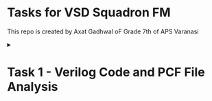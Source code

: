 

 # Tasks for VSD Squadron FM
This repo is created by Axat Gadhwal oF Grade 7th of APS Varanasi
<details><summary><H1>Task 1 - Verilog Code and PCF File Analysis</H1></summary>

<details><summary><H2> Step 1 - Understanding the Verilog code</H2></summary>
  

##  We need to understand this verilog code:-
     //----------------------------------------------------------------------------
    //                                                                          --
    //                         Module Declaration                               --
    //                                                                          --
    //----------------------------------------------------------------------------
    module top (
      // outputs
      output wire led_red  , // Red
      output wire led_blue , // Blue
      output wire led_green , // Green
      input wire hw_clk,  // Hardware Oscillator, not the internal oscillator
      output wire testwire
    );
    
      wire        int_osc            ;
      reg  [27:0] frequency_counter_i;
    
      assign testwire = frequency_counter_i[5];
     
      always @(posedge int_osc) begin
        frequency_counter_i <= frequency_counter_i + 1'b1;
      end
    
    
    //----------------------------------------------------------------------------
    //                                                                          --
    //                       Counter                                            --
    //                                                                          --
    //----------------------------------------------------------------------------
    
    //----------------------------------------------------------------------------
    //                                                                          --
    //                       Internal Oscillator                                --
    //                                                                          --
    //----------------------------------------------------------------------------
      SB_HFOSC #(.CLKHF_DIV ("0b10")) u_SB_HFOSC ( .CLKHFPU(1'b1), .CLKHFEN(1'b1), .CLKHF(int_osc));
    
    
    //----------------------------------------------------------------------------
    //                                                                          --
    //                       Instantiate RGB primitive                          --
    //                                                                          --
    //----------------------------------------------------------------------------
      SB_RGBA_DRV RGB_DRIVER (
        .RGBLEDEN(1'b1                                            ),
        .RGB0PWM (1'b0), // red
        .RGB1PWM (1'b0), // green
        .RGB2PWM (1'b1), // blue
        .CURREN  (1'b1                                            ),
        .RGB0    (led_red                                       ), //Actual Hardware connection
        .RGB1    (led_green                                       ),
        .RGB2    (led_blue                                        )
      );
      defparam RGB_DRIVER.RGB0_CURRENT = "0b000001";
      defparam RGB_DRIVER.RGB1_CURRENT = "0b000001";
      defparam RGB_DRIVER.RGB2_CURRENT = "0b000001";
    
    endmodule
<details><summary><H3>Purpose</H3></summary>

  ### The purpose of this Verilog code is that it controls the RGB Led based on the Clock Inputs

  </details>

   <details><summary><H3> Explanation of Verilog code </H3></summary>
     
<p>We need to understand this verilog code :-</p>


   
       module top (
      // outputs
      output wire led_red  , // Red
      output wire led_blue , // Blue
      output wire led_green , // Green
      input wire hw_clk,  // Hardware Oscillator, not the internal oscillator
      output wire testwire
     );






<details><summary><H4> Module Declaration </H4></summary>

<p>The line module top ( begins the definition of a module named top. In Verilog, a module is a fundamental building block that encapsulates a design or a part of a design</p>





</details>

<details><summary><H4>Ports</H4></summary>

<p>The ports are defined within the parentheses. Ports are the inputs and outputs of the module that allow it to interact with other modules or external signals.</p>

<details><summary><H5>Output Ports</H5></summary>
 
  ### output wire led_red:
  This declares an output port named led_red, which is a wire type. It is intended to control the red component of an RGB LED.

  ### output wire led_blue:
  This declares an output port named led_blue, which controls the blue component of the RGB LED.

### output wire led_green:
This declares an output port named led_green, which controls the green component of the RGB LED.

</details>

<details><summary><H5>Input Port</H5></summary>

### input wire hw_clk:
This declares an input port named hw_clk, which is a wire type. It represents the hardware oscillator clock input. This clock signal is used to synchronize operations within the module.







</details>

<details><summary><H5>Additional Output Port</H5></summary>

### output wire testwire:
This declares another output port named testwire. The purpose of this port is typically for testing or debugging purposes, allowing you to output a signal that can be monitored externally.








</details>

<details><summary><H5>Summary</H5></summary>

<p>The top module is designed to control an RGB LED with three output ports (for red, blue, and green) and takes a hardware clock input. It also includes an additional output for testing purposes. The actual functionality of how these outputs are driven would be defined in the rest of the module's code, which is not included in this snippet.</p>





</details>


</details>



</details>


<details><summary><H3>Internal Logic Components Analysis</H3></summary>


<details><summary><H4>Internal Oscillator (SB_HFOSC) instantiation</H4></summary>

#### The internal oscillator in the Verilog code is instantiated using the SB_HFOSC module, which generates a high-frequency clock signal for the design. Here’s a brief overview of its instantiation:

       SB_HFOSC #(.CLKHF_DIV ("0b10")) u_SB_HFOSC (
          .CLKHFPU(1'b1), // Power-up the oscillator
          .CLKHFEN(1'b1), // Enable the oscillator
          .CLKHF(int_osc) // Output clock signal
      );

<details><summary><H5>Purpose</H5></summary>

<p>Generates a high-frequency clock signal (int_osc).</p>







</details>

<details><summary><H5>Parameters</H5></summary>

#### CLKHF_DIV ("0b10"): 
Divides the output frequency by 2.







</details>

<details><summary><H5>Connections{Control Signals}</H5></summary>

<details><summary><H6>CLKHFPU</H6></summary>

<p>This connection basically powers up the oscillator</p>







</details>

<details><summary><H6>CLKHFEN</H6></summary>

<P>This connection basically enables the Oscillator</P>










</details>

<details><summary><H6>CLKHF</H6></summary>


<p>Output connected to internal int_osc signal</p>








</details>






</details>

<details><summary><H4>Summary</H4></summary>

<p>This oscillator provides the clock signal used by the frequency counter and other components in the design.</p>



</details>









</details>






<details><summary style="font-size: 34em;"><H4>Frequency Counter Logic</H4></summary>
 
- A 28-bit register (frequency_counter_i) counts clock cycles from the internal oscillator.
* It increments on each rising edge of int_osc.

  <br>The 5th bit of the counter is assigned to testwire, which can be used for testing.

<p><A href="https://en.wikipedia.org/wiki/Frequency_counter#:~:text=Most%20frequency%20counters%20work%20by%20using%20a%20counter%2C,display%2C%20and%20the%20counter%20is%20reset%20to%20zero.">Explained briefly</A></p>

</details>


<details><summary><H4>RGB Led Driver (SB_RGBA_DRV) Overview</H4></summary>

<p>In the provided Verilog code, the RGB LED driver is instantiated using the SB_RGBA_DRV module. This module is specifically designed to control RGB LEDs, allowing for the adjustment of color and brightness through PWM (Pulse Width Modulation) signals.</p>

<details><summary><H5>Key components of the RGB Led Driver</H5></summary>

    
    
<details><summary><H6>**Instantiation**</H6></summary>

    SB_RGBA_DRV RGB_DRIVER (
            .RGBLEDEN(1'b1), // Enable the RGB LED driver
            .RGB0PWM (1'b0), // Red PWM signal
            .RGB1PWM (1'b0), // Green PWM signal
            .RGB2PWM (1'b1), // Blue PWM signal
            .CURREN  (1'b1), // Enable current for the RGB LED
            .RGB0    (led_red),   // Connect to the red LED output
            .RGB1    (led_green), // Connect to the green LED output
            .RGB2    (led_blue)   // Connect to the blue LED output
        );




</details>

<details><summary><H6> **Parameters** </H6></summary>

<details><summary><H6>RGBLEDEN</summary>

<p>This signal enables the RGB LED driver. It must be set to 1 for the driver to function.</p>



</details>

<details><summary><H6>RGB0PWM, RGB1PWM, RGB2PWM</H6></summary>

These signals control the ` PWM ` for the **red**, **green**, and **blue** channels, respectively. A value of 1 means the LED is on, while 0 means it is ` off `.



</details>

<details><summary><H6> Curren </H6> </summary>

 This signal enables the current for the ` RGB LED `. It must be set to 1 for the LED to receive power.



</details>

<details><summary><H6>RGB0, RGB1, RGB2</H6></summary>

These are the actual output connections to the ` RGB LED ` for the **red, green, and blue** channels.



</details>










</details>

<details><summary><H6>**Functionality**</H6></summary>

- The ` RGB LED ` driver takes the **PWM** signals and controls the brightness of each color channel of the RGB LED.
+ By adjusting the **PWM** signals, you can create different colors by mixing the intensities of red, green, and blue light.
* In the provided code, the driver is configured to turn on the blue LED (**RGB2PWM** is set to 1) while keeping the red and green LEDs off (RGB0PWM and RGB1PWM are set to 0).








</details>

<details><summary><H6>** Current Settings ** </H6></summary>

    defparam RGB_DRIVER.RGB0_CURRENT = "0b000001"; // Red current
    defparam RGB_DRIVER.RGB1_CURRENT = "0b000001"; // Green current
    defparam RGB_DRIVER.RGB2_CURRENT = "0b000001"; // Blue current

  <p>These parameters set the current levels for each color channel. The values can be adjusted to change the brightness of each LED color.</p>

> Current settings: All LEDs set to "0b000001" (minimum current)


</details>

<details><summary><H6>** Output connections ** </H6></summary>


    RGB0 → led_red
    RGB1 → led_green
    RGB2 → led_blue





</details>



</details>














</details>








</details>


<details><summary><H3>Summary of Part 1 </H3></summary>

<details><summary><H4>Purpose</H4></summary>

This Verilog module serves as an RGB LED controller, integrating an internal oscillator and a frequency counter to facilitate precise management of RGB LED outputs. By providing a stable internal clock source, the module ensures reliable timing for LED operations while incorporating a dedicated test signal for external monitoring. This design is particularly well-suited for embedded systems that require consistent LED performance with minimal reliance on external components.








</details>

<details><summary><H4>Internal Logic and Oscillator</summary>

At the heart of the module is a high-frequency oscillator (SB_HFOSC), which acts as the internal timing source. The output from this oscillator drives a 28-bit frequency counter that increments with each clock cycle. This counter not only tracks timing information but also outputs its 5th bit to the ` testwire ` , enabling external observation of the counter's state. This setup allows for effective monitoring and debugging of the module's timing behavior.




</details>

<details><summary><H4>RGB Led Driver Functionality</summary>


The RGB LED driver (SB_RGBA_DRV) is responsible for controlling the LED outputs with the following key features:

<details><summary><H5>Current-Controlled Outputs</H5></summary>

<p>Each color channel is configured with a minimum current setting of "0b000001," ensuring proper brightness levels.</p>


</details>

<details><summary><H5>PulseWidth Modulation(PWM)</H5></summary>

The driver utilizes PWM control for each color channel, allowing for dynamic adjustments in brightness and color mixing.


</details>

<details><summary><H5>Fixed Configuration</H5></summary>

- The blue LED is configured to operate at maximum brightness (RGB2PWM = 1'b1), providing a vibrant blue output.
+ The red and green LEDs are set to minimum brightness (RGB0PWM = RGB1PWM = 1'b0), effectively turning them off.

#### This configuration enables the module to deliver precise control over the RGB LED's color output, ensuring stable operation while facilitating easy testing and monitoring capabilities.







</details>







</details>




</details>






</details>

<details><summary><H2>Step 2 - Creating the PCF File</H2></summary>

### That's the PCF File

    set_io  led_red	39
    set_io  led_blue 40
    set_io  led_green 41
    set_io  hw_clk 20
    set_io  testwire 17

<details><summary><H3>Overview of the PCF File</H3></summary>

 #### The PCF (Physical Constraints File) is used to define the physical pin assignments for the FPGA design. It specifies which physical pins on the FPGA correspond to the input and output ports defined in the Verilog code.

<details><summary><H4>Purpose</H4></summary>

#### The purpose of the PCF file is to map the logical signals defined in the Verilog module to the physical pins of the FPGA. This mapping is crucial for ensuring that the hardware behaves as intended when the design is implemented on the FPGA.


</details>

<details><summary><H4>Structure of the PCF File</H4></summary>

### The PCF file consists of pin assignments that specify the following:



<details><summary><H5>Pin Name</H5></summary>

<p>The name of the physical pin on the FPGA</p>


</details>

<details><summary><H5>Signal Name</H5></summary>

**The corresponding signal from the Verilog code.**





</details>

<details><summary><H5>Direction</H5></summary>

Indicates whether the pin is an input or output.







</details>











</details>

<details><summary><H4>Pin Assignments explained</summary>

**Each line in the PCF file corresponds to a specific pin assignment:** 


<details><summary><H5>set_io led_red 39</H5></summary>


This line assigns the `led_red` output from the Verilog module to physical pin 39 on the FPGA. The ability to control the red LED is essential for color mixing in the RGB LED. By adjusting the PWM signal for this pin, the brightness of the red light can be varied, allowing for a wide range of colors when combined with green and blue.





</details>

<details><summary><H5>set_io led_blue 40</summary>

This line assigns the `led_blue` output to pin 40. Similar to the red LED, the blue LED's brightness is controlled via PWM. This pin is crucial for producing colors that require blue light, such as purple when mixed with red or cyan when mixed with green.



</details>

<details><summary><H5>set_io led_green 41</H5></summary>

This line assigns the `led_green` output to pin 41. The green LED is vital for creating a full spectrum of colors. By varying the PWM signal on this pin, the intensity of the green light can be adjusted, enabling the creation of colors like yellow (when mixed with red) and white (when all colors are combined).


</details>

<details><summary><H5>set_io hw_clk 20</H5></summary>

This line assigns the `hw_clk input` to pin 20. Provides the clock signal for synchronization. The clock signal is fundamental for the operation of digital circuits. It ensures that all components of the Verilog module operate in sync, particularly the frequency counter that drives the timing for the RGB LED driver.


</details>

<details><summary><H5>set_io testwire 17</H5></summary>


This line assigns the `testwire output` to pin 17. This pin is important for debugging and verifying the functionality of the design. By monitoring the state of the testwire, developers can ensure that the internal oscillator and frequency counter are working correctly, which is critical for the overall performance of the RGB LED controller.



</details>






</details>

<details><summary><H4>Conclusion</H4></summary>

**These assignments ensure that the signals from the Verilog code are correctly routed to the appropriate pins on the FPGA for proper operation.**




</details>









</details>








</details>

<details><summary><H2>Step 3 - Integrating with the VSDSquadron FPGA Mini Board</H3></summary>

### Useful Links

- <a href="https://github.com/Axat-Gadhwal/VSD-Squadron-FM-Project/commit/f53f6b8b4bd87fa402332f3ed64dfd91651656b4">Access Makefile Here</a>
+ <a href="https://github.com/Axat-Gadhwal/VSD-Squadron-FM-Project/commit/364cd6ba9da9dd026fda9a84b65e62c78609b679">Access Datasheet Here</a>
* <a href="https://github.com/Axat-Gadhwal/VSD-Squadron-FM-Project/commit/792f5778e1981b87492effb4b0aae3a3918a5ac0">Access ASC Code Here</a>
- <a href="https://github.com/Axat-Gadhwal/VSD-Squadron-FM-Research-Internship/commit/bb7a01bee5500480dc854de141f0d5839464a4b8">Access JSON Code Here</a>
+ <a href="https://github.com/Axat-Gadhwal/VSD-Squadron-FM-Research-Internship/commit/495075504bde68ada55d45d37d0aa6c4b6cdedbb">Access Module Timings Here</a>


<details><summary><H3>Steps to follow</H3></summary>

## We need to follow the following steps for flashing the RGB Led:-

<details><summary><H3>1. Review the FPGA Squadron FM Datasheet</H3></summary>

#### To Understand its Features and Pinout


</details>

<details><summary><H3>2. Correlate Connections</H3></summary>

#### Use the datasheet to correlate the physical board connections with the PCF file and Verilog code




</details>

<details><summary><H3>3. Connect the Board to the Computer</H3></summary>

 #### Follow the instructions in the datasheet (e.g., using USB-C and ensuring FTDI connection).



</details>

<details><summary><H3>4. Follow the Makefile for Building and Flashing the Verilog Code:</H3></summary>

1. Run `make clean` to clear any previous builds.
2. Run `make build` to compile the Design.
3. Run `sudo make flash` to program the **FPGA** Board.


</details>

<details><summary>5. Observe the Behaviour of RGB Led</summary>

<p>Confirm successful programming by checking that the RGB LED blinks on the board.</p>

<br> After Running `make clean`, the board should appear as follows...




</details>




</details>




</details>

<details><summary><H2>Step 4 - Final Documentation</H2></summary>

### This is a comprehensive report of all the 3 steps 


<details><summary><H3>Summary of Verilog Code Functionality</summary>

The Verilog code implements an RGB LED controller that utilizes an internal oscillator and a frequency counter to manage the RGB LED outputs. It allows for dynamic control of the LED colors based on clock inputs, enabling various color combinations through PWM (Pulse Width Modulation).






</details>

<details><summary><H3>Pin Mapping Details</H3></summary>

 #### The following pin assignments are defined in the PCF file:

<br>`led_red`--> Pin 39: Controls the red LED component.
<br>`led_blue`--> Pin 40: Controls the blue LED component.
<br>`led_green`--> Pin 41: Controls the green LED component.
<br>`hw_clk`--> Pin 20: Provides the clock signal for synchronization.
<br>`testwire`--> Pin 17: Outputs a test signal for monitoring.


</details>

<details><summary><H3>Integration Steps:</H3></summary>

- Reviewed the FPGA Mini board datasheet for features and pinout.
+ Mapped physical connections to the PCF file and Verilog code.
* Connected the board to the computer via USB-C.
- Followed the Makefile to build and flash the design.
<br>       |_ Executed `make clean`, `make build`, and `sudo make flash`.
* Observed the RGB LED behavior to confirm successful programming.



</details>

<details><summary><H3>Challenges faced and Solutions Implemented</H3></summary>

### Faced challenges. But there were not many challenges. Main challenges were :

- The Oracle Virtual Box, sometimes frustrated me... I downloaded the `Extension File{ext.}` and when I tried to open Virtual Box. It showed problems, So I just opened the Extension File and luckily, then it worked, Like A **Hack** !!
+ Was very hard to understand things - just googled it and got hints....

**This is neither a Problem nor Solution, I just wanted that please add some projects similar to that of the VSD Squadron MINI like Smart Door, etc using Servo Motor.... Please**




</details>



</details>



</details>





